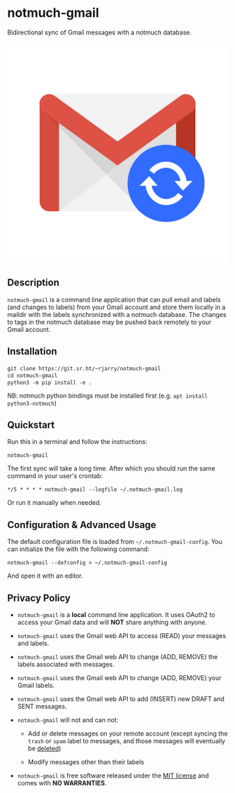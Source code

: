 # notmuch-gmail

Bidirectional sync of Gmail messages with a notmuch database.

![Logo](logo.svg)

## Description

`notmuch-gmail` is a command line application that can pull email and labels
(and changes to labels) from your Gmail account and store them locally in a
maildir with the labels synchronized with a notmuch database. The changes to
tags in the notmuch database may be pushed back remotely to your Gmail account.

## Installation

```
git clone https://git.sr.ht/~rjarry/notmuch-gmail
cd notmuch-gmail
python3 -m pip install -e .
```

NB: notmuch python bindings must be installed first (e.g. `apt install
python3-notmuch`)

## Quickstart

Run this in a terminal and follow the instructions:

```
notmuch-gmail
```

The first sync will take a long time. After which you should run the same
command in your user's crontab:

```
*/5 * * * * notmuch-gmail --logfile ~/.notmuch-gmail.log
```

Or run it manually when needed.

## Configuration & Advanced Usage

The default configuration file is loaded from `~/.notmuch-gmail-config`. You
can initialize the file with the following command:

```
notmuch-gmail --defconfig > ~/.notmuch-gmail-config
```

And open it with an editor.

## Privacy Policy

* `notmuch-gmail` is a **local** command line application. It uses OAuth2 to
  access your Gmail data and will **NOT** share anything with anyone.

* `notmuch-gmail` uses the Gmail web API to access (READ) your messages and
  labels.

* `notmuch-gmail` uses the Gmail web API to change (ADD, REMOVE) the labels
  associated with messages.

* `notmuch-gmail` uses the Gmail web API to change (ADD, REMOVE) your Gmail
  labels.

* `notmuch-gmail` uses the Gmail web API to add (INSERT) new DRAFT and SENT
  messages.

* `notmuch-gmail` will not and can not:

  - Add or delete messages on your remote account (except syncing the `trash`
    or `spam` label to messages, and those messages will eventually be
    [deleted](https://support.google.com/mail/answer/7401?co=GENIE.Platform%3DDesktop&hl=en))

  - Modify messages other than their labels

* `notmuch-gmail` is free software released under the [MIT
  license](https://opensource.org/licenses/MIT) and comes with **NO
  WARRANTIES**.
